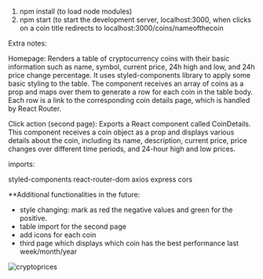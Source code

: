 1. npm install  (to load node modules)
2. npm start    (to start the development server, localhost:3000, when clicks on a coin title redirects to localhost:3000/coins/nameofthecoin


Extra notes: 

Homepage: Renders a table of cryptocurrency coins with their basic information such as name, symbol, current price, 24h high and low, and 24h price change percentage. It uses styled-components library to apply some basic styling to the table. The component receives an array of coins as a prop and maps over them to generate a row for each coin in the table body. Each row is a link to the corresponding coin details page, which is handled by React Router.

Click action (second page): 
Exports a React component called CoinDetails. This component receives a coin object as a prop and displays various details about the coin, including its name, description, current price, price changes over different time periods, and 24-hour high and low prices.



imports:

styled-components
react-router-dom
axios
express
cors

**Additional functionalities in the future: 
- style changing: mark as red the negative values and green for the positive.
- table import for the second page
- add icons for each coin 
- third page which displays which coin has the best performance last week/month/year


![cryptoprices](https://user-images.githubusercontent.com/50466054/229404413-ae2177a3-f998-4c6b-8b35-e5f4035d6771.png)

